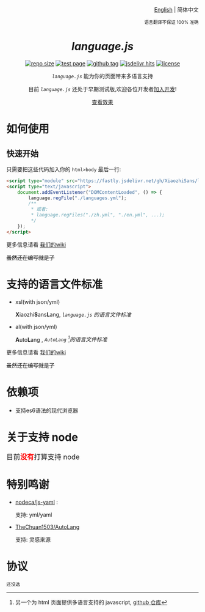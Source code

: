 <div align="right">

[English](./README.md) | 简体中文

<sup>语言翻译不保证 100% 准确</sup>

</div>

<div align="center">

# *language.js*


[![repo size](https://img.shields.io/github/repo-size/XiaozhiSans/languagejs?style=flat-square&color=hotpink&labelColor=black&logoColor=hotpink&logo=github)](#)
[![test page](https://img.shields.io/badge/view-test_page-deeppink?style=flat-square&logo=github&logoColor=%23fff&labelColor=%23000
)](https://xsawa.dev.tc/languagejs/)
[![github tag](https://img.shields.io/github/v/tag/XiaozhiSans/languagejs?style=flat-square&color=hotpink&labelColor=black&logo=github)](https://github.com/XiaozhiSans/languagejs/tags)
[![jsdelivr hits](https://img.shields.io/jsdelivr/gh/hm/XiaozhiSans/languagejs?style=flat-square&color=orange&labelColor=black&logoColor=orange&logo=jsdelivr)](https://www.jsdelivr.com/package/gh/XiaozhiSans/languagejs)
[![license](https://img.shields.io/github/license/XiaozhiSans/languagejs?style=flat-square&logo=github&labelColor=%23000&color=%23444
)](./LICENSE)

*`language.js`* 能为你的页面带来多语言支持

目前 *`language.js`* 还处于早期测试版,欢迎各位开发者[加入开发](https://github.com/XiaozhiSans/languagejs/fork)!

[查看效果](https://xsawa.dev.tc/languagejs/)

</div>

# 如何使用

## 快速开始

只需要把这些代码加入你的 `html>body` 最后一行:

```html
<script type="module" src="https://fastly.jsdelivr.net/gh/XiaozhiSans/languagejs/init.min.js"></script>
<script type="text/javascript">
	document.addEventListener("DOMContentLoaded", () => {
		language.regFile("./languages.yml");
		/**
		 * 或者:
		 * language.regFiles("./zh.yml", "./en.yml", ...);
		 */
	});
</script>
```

更多信息请看 [我们的wiki](https://github.com/XiaozhiSans/languagejs/wiki)

~~虽然还在编写就是了~~

# 支持的语言文件标准

- xsl(with json/yml)

  **X**iaozhi**S**ans**L**ang, *`language.js` 的语言文件标准*
- al(with json/yml)

  **A**uto**L**ang , *`AutoLang` [^whatIsAl]的语言文件标准*

更多信息请看 [我们的wiki](https://github.com/XiaozhiSans/languagejs/wiki)

~~虽然还在编写就是了~~

# 依赖项

- 支持es6语法的现代浏览器

# 关于支持 node

<font size=4>目前<font color=red>**没有**</font>打算支持 node</font>

# 特别鸣谢

- [nodeca/js-yaml](https://github.com/nodeca/js-yaml) :

  支持: yml/yaml
- [TheChuan1503/AutoLang](https://github.com/TheChuan1503/AutoLang/)

  支持: 灵感来源

# 协议

`还没选`


[^whatIsAl]: 另一个为 html 页面提供多语言支持的 javascript, [github 仓库](https://github.com/TheChuan1503/AutoLang/)

